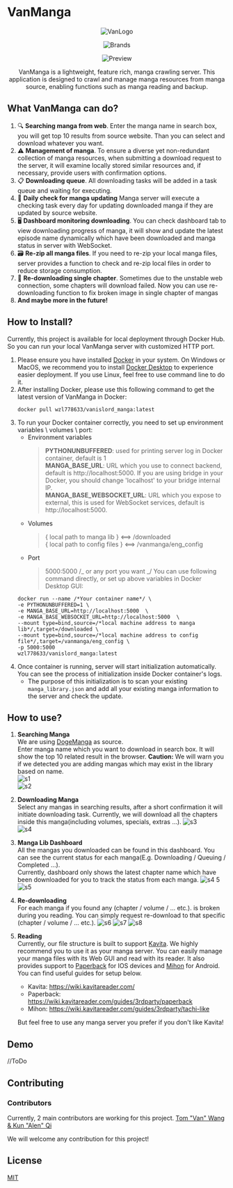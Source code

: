 # VanManga

<div align="center">
  
![VanLogo](https://github.com/Alen-QK/python-vanmanga-crawler/assets/37805183/e4f30d77-a6fe-421a-b411-af73134ffdfa)

![Brands](https://github.com/Alen-QK/python-vanmanga-crawler/assets/37805183/654e0b06-45e4-4754-8841-51abb64d019e)

![Preview](https://github.com/Alen-QK/python-vanmanga-crawler/assets/37805183/40b1bfc5-0e74-41e3-9fe0-07ba6882ca12)

VanManga is a lightweight, feature rich, manga crawling server. This application is designed to crawl and manage manga resources from manga source, enabling functions such as manga reading and backup.

</div>  
  
  
## What VanManga can do?
1. 🔍 **Searching manga from web**. Enter the manga name in search box, you will get top 10 results from source website. Than you can select and download whatever you want.
2. ⚠️ **Management of manga**. To ensure a diverse yet non-redundant collection of manga resources, when submitting a download request to the server, it will examine locally stored similar resources and, if necessary, provide users with confirmation options.
3. 📋 **Downloading queue**. All downloading tasks will be added in a task queue and waiting for executing.
4. 🔄 **Daily check for manga updating** Manga server will execute a checking task every day for updating downloaded manga if they are updated by source website.
5. 🖥️ **Dashboard monitoring downloading**. You can check dashboard tab to view downloading progress of manga, it will show and update the latest episode name dynamically which have been downloaded and manga status in server with WebSocket. 
6. 🗃️ **Re-zip all manga files**. If you need to re-zip your local manga files, server provides a function to check and re-zip local files in order to reduce storage consumption.
7. 🔧 **Re-downloading single chapter**. Sometimes due to the unstable web connection, some chapters will download failed. Now you can use re-downloading function to fix broken image in single chapter of mangas
8. **And maybe more in the future!**


## How to Install?

Currently, this project is available for local deployment through Docker Hub. So you can run your local VanManga server with customized HTTP port.

1. Please ensure you have installed [Docker](https://www.docker.com/) in your system. On Windows or MacOS, we recommend you to install [Docker Desktop](https://www.docker.com/products/docker-desktop/) to experience easier deployment. If you use Linux, feel free to use command line to do it.
2. After installing Docker, please use this following command to get the latest version of VanManga in Docker:
   ```
   docker pull wzl778633/vanislord_manga:latest
   ```
3. To run your Docker container correctly, you need to set up environment variables \ volumes \ port:
   - Environment variables
     > **PYTHONUNBUFFERED**: used for printing server log in Docker container, default is 1  
     >  **MANGA_BASE_URL**: URL which you use to connect backend, default is http://localhost:5000. If you are using bridge in your Docker, you should change 'localhost' to your bridge internal IP.  
     >  **MANGA_BASE_WEBSOCKET_URL**: URL which you expose to external, this is used for WebSocket services, default is http://localhost:5000.
   - Volumes
     > { local path to manga lib } <==> /downloaded  
     >  { local path to config files } <==> /vanmanga/eng_config
   - Port
     > 5000:5000 /_ or any port you want _/
     > You can use following command directly, or set up above variables in Docker Desktop GUI:
   ```
   docker run --name /*Your container name*/ \
   -e PYTHONUNBUFFERED=1 \
   -e MANGA_BASE_URL=http://localhost:5000  \
   -e MANGA_BASE_WEBSOCKET_URL=http://localhost:5000  \
   --mount type=bind,source=/*local machine address to manga lib*/,target=/downloaded \
   --mount type=bind,source=/*local machine address to config file*/,target=/vanmanga/eng_config \
   -p 5000:5000
   wzl778633/vanislord_manga:latest
   ```
4. Once container is running, server will start initialization automatically. You can see the process of initialization inside Docker container's logs.
   - The purpose of this initialization is to scan your existing `manga_library.json` and add all your existing manga information to the server and check the update.

## How to use?

1. **Searching Manga**  
   We are using [DogeManga](https://dogemanga.com/) as source.  
   Enter manga name which you want to download in search box. It will show the top 10 related result in the browser. **Caution:** We will warn you if we detected you are adding mangas which may exist in the library based on name.  
   ![s1](https://github.com/Alen-QK/python-vanmanga-crawler/assets/37805183/b0daddd5-faa3-41e6-aaba-2b18c8ea43a7)  
   ![s2](https://github.com/Alen-QK/python-vanmanga-crawler/assets/37805183/1b7ab286-64c6-4069-83dc-bae342fdc49a)
2. **Downloading Manga**  
   Select any mangas in searching results, after a short confirmation it will initiate downloading task. Currently, we will download all the chapters inside this manga(including volumes, specials, extras ...).
   ![s3](https://github.com/Alen-QK/python-vanmanga-crawler/assets/37805183/b27b1631-0faa-46a2-96f9-645b3929907e)  
   ![s4](https://github.com/Alen-QK/python-vanmanga-crawler/assets/37805183/2b0d9c7a-e343-4ad6-8a0a-57493a87460e)
3. **Manga Lib Dashboard**  
   All the mangas you downloaded can be found in this dashboard. You can see the current status for each manga(E.g. Downloading / Queuing / Completed ...).  
   Currently, dashboard only shows the latest chapter name which have been downloaded for you to track the status from each manga.
   ![s4 5](https://github.com/Alen-QK/python-vanmanga-crawler/assets/37805183/9246f8ff-01a6-44cd-a360-10d401eafb25)
   ![s5](https://github.com/Alen-QK/python-vanmanga-crawler/assets/37805183/3a1d2837-fad0-46bc-a953-d3d1c080eec3)
4. **Re-downloading**  
   For each manga if you found any (chapter / volume / ... etc.). is broken during you reading. You can simply request re-download to that specific (chapter / volume / ... etc.).
   ![s6](https://github.com/Alen-QK/python-vanmanga-crawler/assets/37805183/4b0cbb19-fb58-40ab-9e68-3e73175efa78)
   ![s7](https://github.com/Alen-QK/python-vanmanga-crawler/assets/37805183/0b2aca2f-1a40-4d66-9671-0992f1b9ac61)
   ![s8](https://github.com/Alen-QK/python-vanmanga-crawler/assets/37805183/d19194c8-e273-4dbe-9439-53e54b0a4a3d)
5. **Reading**  
   Currently, our file structure is built to support [Kavita](https://github.com/Kareadita/Kavita). We highly recommend you to use it as your manga server. You can easily manage your manga files with its Web GUI and read with its reader. It also provides support to [Paperback](https://paperback.moe/) for IOS devices and [Mihon](https://mihon.app/) for Android. You can find useful guides for setup below.

   - Kavita: https://wiki.kavitareader.com/
   - Paperback: https://wiki.kavitareader.com/guides/3rdparty/paperback
   - Mihon: https://wiki.kavitareader.com/guides/3rdparty/tachi-like

   But feel free to use any manga server you prefer if you don't like Kavita!

## Demo

//ToDo

## Contributing

### Contributors

Currently, 2 main contributors are working for this project.
<a href="https://github.com/Alen-QK/python-vanmanga-crawler/graphs/contributors">
Tom "Van" Wang & Kun "Alen" Qi
</a>

We will welcome any contribution for this project!

## License

[MIT](LICENSE)

